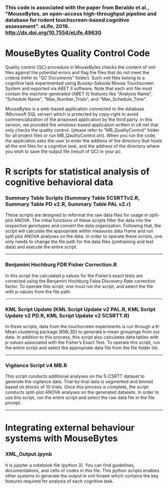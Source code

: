 ### This code is associated with the paper from Beraldo et al., "MouseBytes, an open-access high-throughput pipeline and database for rodent touchscreen-based cognitive assessment". eLife, 2019. http://dx.doi.org/10.7554/eLife.49630
# MouseBytes Quality Control Code

Quality control (QC) procedure in MouseBytes checks the content of xml files against the potential errors and flag the files that do not meet the criteria (refer to "QC Documents" folder). Such xml files belong to a cognitive task experimented using Bussey-Saksida Mouse Touchscreen System and exported via ABET II software. Note that each xml file must contain the machine-generated (ABET II) features like "Analysis Name", "Schedule Name", "Max_Number_Trials", and "Max_Schedule_Time". 


MouseBytes is a web-based application connected to the database (Microsoft SQL server) which is protected by copy-right to avoid commercialization of the proposed application by the third party. In this version, we provided the windows-based application written in c#.net that only checks the quality control. (please refer to "MB_QualityControl" folder for all project files or run MB_QaulityControl.sln). 
When you run the code, the application asks the user to enter the address of the directory that hosts all the xml files for a cognitive task, and the address of the directory where you wish to save the output file (result of QC) in your pc. 

# R scripts for statistical analysis of cognitive behavioral data

### Summary Table Scripts (Summary Table 5CSRTTv2.R, Summary Table PD v2.R, Summary Table PAL v2.r)

These scripts are designed to reformat the raw data files for usage in split-plot ANOVA. The initial functions of these scripts filter the data into the respective genotypes and convert the data organization. Following that, the script will calculate the appropriate within measures data frame and run split plot ANOVA analyses on the data. In order to operate these scripts, one only needs to change the file path for the data files (pretraining and test data) and execute the entire script.

-----------------------------------------------------------------------------
### Benjamini Hochburg FDR Fisher Correction.R

In this script the calculated p values for the Fisher’s exact tests are corrected using the Benjamini Hochburg False Discovery Rate correction factor. To operate this script, one must run the script, and select the file with p-values from the file path.

-----------------------------------------------------------------------------
### KML Script Update (KML Script Update v2 PAL.R, KML Script Update v2 PD.R, KML Script Update v2 5CSRTT.R)

In these scripts, data from the touchscreen experiments is run through a K-Mean clustering package (KML3D) to generate k-mean groupings from our data. In addition to this process, this script also calculates data tables with p-values associated with the Fisher’s Exact Test. To operate this script, run the entire script and select the appropriate data file from the file folder list.

-----------------------------------------------------------------------------
### Vigilance Script v4 MB.R

This script conducts additional analyses on the 5-CSRTT dataset to generate the vigilance data. Trial-by-trial data is segmented and binned based on blocks of 10 trials. Once this process is complete, the script conducts split-plot ANOVA analyses on the generated datasets. In order to use this script, run the entire script and select the raw data file in the file prompt.

-----------------------------------------------------------------------------
# Integrating external behaviour systems with MouseBytes
### XML_Output.ipynb
It is jupyter a notebook file (python 3). You can find guidelines, documentations, and cells of codes in this file. This python scripts enables other systems to generate the output in xml foramt which contains the key features required for analysis of each cognitive task.
